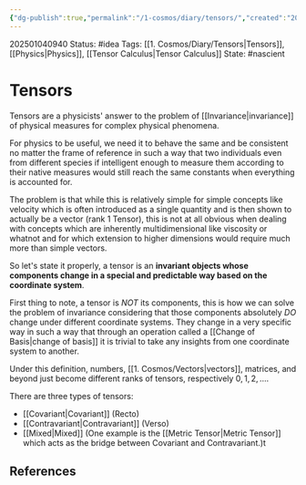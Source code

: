 ```yaml
---
{"dg-publish":true,"permalink":"/1-cosmos/diary/tensors/","created":"2025-01-22T11:17:18.001-05:00","updated":"2025-01-11T14:27:24.806-05:00"}
---
```


202501040940
Status: #idea
Tags: [[1. Cosmos/Diary/Tensors\|Tensors]], [[Physics\|Physics]], [[Tensor Calculus\|Tensor Calculus]]
State: #nascient
# Tensors

Tensors are a physicists' answer to the problem of [[Invariance\|invariance]] of physical measures for complex physical phenomena. 

For physics to be useful, we need it to behave the same and be consistent no matter the frame of reference in such a way that two individuals even from different species if intelligent enough to measure them according to their native measures would still reach the same constants when everything is accounted for.

The problem is that while this is relatively simple for simple concepts like velocity which is often introduced as a single quantity and is then shown to actually be a vector (rank 1 Tensor), this is not at all obvious when dealing with concepts which are inherently multidimensional like viscosity or whatnot and for which extension to higher dimensions would require much more than simple vectors.

So let's state it properly, a tensor is an **invariant objects whose components change in a special and predictable way based on the coordinate system**.

First thing to note, a tensor is *NOT* its components, this is how we can solve the problem of invariance considering that those components absolutely *DO* change under different coordinate systems. They change in a very specific way in such a way that through an operation called a [[Change of Basis\|change of basis]] it is trivial to take any insights from one coordinate system to another. 

Under this definition, numbers, [[1. Cosmos/Vectors\|vectors]], matrices, and beyond just become different ranks of tensors, respectively $0,1,2, \dots$.

There are three types of tensors:
- [[Covariant\|Covariant]] (Recto)
- [[Contravariant\|Contravariant]] (Verso)
- [[Mixed\|Mixed]] (One example is the [[Metric Tensor\|Metric Tensor]] which acts as the bridge between Covariant and Contravariant.)t


## References
